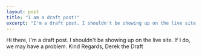 ```yaml
---
layout: post
title: "I am a draft post!"
excerpt: "I'm a draft post. I shouldn't be showing up on the live site. If I do, we may have a problem."
---
```


Hi there, I'm a draft post. I shouldn't be showing up on the live site. If I do, we may have a problem.
Kind Regards,
Derek the Draft